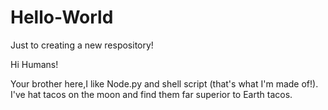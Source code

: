 # Hello-World
Just to creating a new respository!

Hi Humans!

Your brother here,I like Node.py and shell script (that's what I'm made of!).
I've hat tacos on the moon and find them far superior to Earth tacos.
